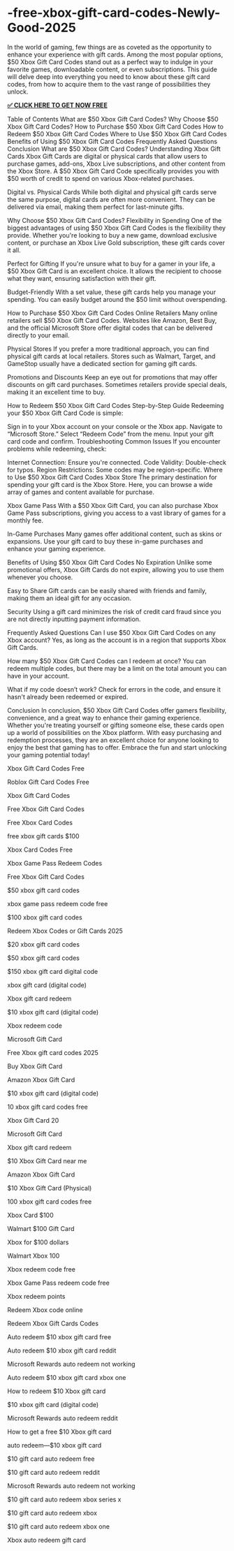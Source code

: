 # -free-xbox-gift-card-codes-Newly-Good-2025
In the world of gaming, few things are as coveted as the opportunity to enhance your experience with gift cards. Among the most popular options, $50 Xbox Gift Card Codes stand out as a perfect way to indulge in your favorite games, downloadable content, or even subscriptions. This guide will delve deep into everything you need to know about these gift card codes, from how to acquire them to the vast range of possibilities they unlock.

**[✅ CLICK HERE TO GET NOW FREE](gift.kgdealshop.xyz/al)**


Table of Contents What are $50 Xbox Gift Card Codes? Why Choose $50 Xbox Gift Card Codes? How to Purchase $50 Xbox Gift Card Codes How to Redeem $50 Xbox Gift Card Codes Where to Use $50 Xbox Gift Card Codes Benefits of Using $50 Xbox Gift Card Codes Frequently Asked Questions Conclusion What are $50 Xbox Gift Card Codes? Understanding Xbox Gift Cards Xbox Gift Cards are digital or physical cards that allow users to purchase games, add-ons, Xbox Live subscriptions, and other content from the Xbox Store. A $50 Xbox Gift Card Code specifically provides you with $50 worth of credit to spend on various Xbox-related purchases.

Digital vs. Physical Cards While both digital and physical gift cards serve the same purpose, digital cards are often more convenient. They can be delivered via email, making them perfect for last-minute gifts.

Why Choose $50 Xbox Gift Card Codes? Flexibility in Spending One of the biggest advantages of using $50 Xbox Gift Card Codes is the flexibility they provide. Whether you're looking to buy a new game, download exclusive content, or purchase an Xbox Live Gold subscription, these gift cards cover it all.

Perfect for Gifting If you're unsure what to buy for a gamer in your life, a $50 Xbox Gift Card is an excellent choice. It allows the recipient to choose what they want, ensuring satisfaction with their gift.

Budget-Friendly With a set value, these gift cards help you manage your spending. You can easily budget around the $50 limit without overspending.

How to Purchase $50 Xbox Gift Card Codes Online Retailers Many online retailers sell $50 Xbox Gift Card Codes. Websites like Amazon, Best Buy, and the official Microsoft Store offer digital codes that can be delivered directly to your email.

Physical Stores If you prefer a more traditional approach, you can find physical gift cards at local retailers. Stores such as Walmart, Target, and GameStop usually have a dedicated section for gaming gift cards.

Promotions and Discounts Keep an eye out for promotions that may offer discounts on gift card purchases. Sometimes retailers provide special deals, making it an excellent time to buy.

How to Redeem $50 Xbox Gift Card Codes Step-by-Step Guide Redeeming your $50 Xbox Gift Card Code is simple:

Sign in to your Xbox account on your console or the Xbox app. Navigate to “Microsoft Store.” Select “Redeem Code” from the menu. Input your gift card code and confirm. Troubleshooting Common Issues If you encounter problems while redeeming, check:

Internet Connection: Ensure you're connected. Code Validity: Double-check for typos. Region Restrictions: Some codes may be region-specific. Where to Use $50 Xbox Gift Card Codes Xbox Store The primary destination for spending your gift card is the Xbox Store. Here, you can browse a wide array of games and content available for purchase.

Xbox Game Pass With a $50 Xbox Gift Card, you can also purchase Xbox Game Pass subscriptions, giving you access to a vast library of games for a monthly fee.

In-Game Purchases Many games offer additional content, such as skins or expansions. Use your gift card to buy these in-game purchases and enhance your gaming experience.

Benefits of Using $50 Xbox Gift Card Codes No Expiration Unlike some promotional offers, Xbox Gift Cards do not expire, allowing you to use them whenever you choose.

Easy to Share Gift cards can be easily shared with friends and family, making them an ideal gift for any occasion.

Security Using a gift card minimizes the risk of credit card fraud since you are not directly inputting payment information.

Frequently Asked Questions Can I use $50 Xbox Gift Card Codes on any Xbox account? Yes, as long as the account is in a region that supports Xbox Gift Cards.

How many $50 Xbox Gift Card Codes can I redeem at once? You can redeem multiple codes, but there may be a limit on the total amount you can have in your account.

What if my code doesn’t work? Check for errors in the code, and ensure it hasn't already been redeemed or expired.

Conclusion In conclusion, $50 Xbox Gift Card Codes offer gamers flexibility, convenience, and a great way to enhance their gaming experience. Whether you're treating yourself or gifting someone else, these cards open up a world of possibilities on the Xbox platform. With easy purchasing and redemption processes, they are an excellent choice for anyone looking to enjoy the best that gaming has to offer. Embrace the fun and start unlocking your gaming potential today!

Xbox Gift Card Codes Free

Roblox Gift Card Codes Free

Xbox Gift Card Codes

Free Xbox Gift Card Codes

Free Xbox Card Codes

free xbox gift cards $100

Xbox Card Codes Free

Xbox Game Pass Redeem Codes

Free Xbox Gift Card Codes

$50 xbox gift card codes

xbox game pass redeem code free

$100 xbox gift card codes

Redeem Xbox Codes or Gift Cards 2025

$20 xbox gift card codes

$50 xbox gift card codes

$150 xbox gift card digital code

xbox gift card (digital code)

Xbox gift card redeem

$10 xbox gift card (digital code)

Xbox redeem code

Microsoft Gift Card

Free Xbox gift card codes 2025

Buy Xbox Gift Card

Amazon Xbox Gift Card

$10 xbox gift card (digital code)

10 xbox gift card codes free

Xbox Gift Card 20

Microsoft Gift Card

Xbox gift card redeem

$10 Xbox Gift Card near me

Amazon Xbox Gift Card

$10 Xbox Gift Card (Physical)

100 xbox gift card codes free

Xbox Card $100

Walmart $100 Gift Card

Xbox for $100 dollars

Walmart Xbox 100

Xbox redeem code free

Xbox Game Pass redeem code free

Xbox redeem points

Redeem Xbox code online

Redeem Xbox Gift Cards Codes

Auto redeem $10 xbox gift card free

Auto redeem $10 xbox gift card reddit

Microsoft Rewards auto redeem not working

Auto redeem $10 xbox gift card xbox one

How to redeem $10 Xbox gift card

$10 xbox gift card (digital code)

Microsoft Rewards auto redeem reddit

How to get a free $10 Xbox gift card

auto redeem—$10 xbox gift card

$10 gift card auto redeem free

$10 gift card auto redeem reddit

Microsoft Rewards auto redeem not working

$10 gift card auto redeem xbox series x

$10 gift card auto redeem xbox

$10 gift card auto redeem xbox one

Xbox auto redeem gift card
